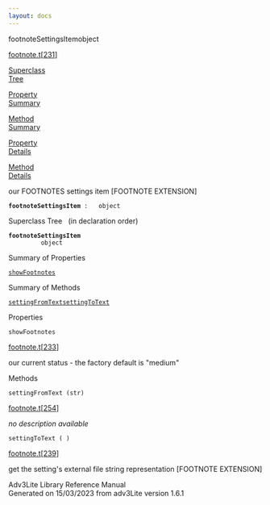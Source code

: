 ```yaml
---
layout: docs
---
```

<span class="title">footnoteSettingsItem</span><span class="type">object</span>

[footnote.t](../file/footnote.t.html)\[[231](../source/footnote.t.html#231)\]

[Superclass  
Tree](#_SuperClassTree_)

[Property  
Summary](#_PropSummary_)

[Method  
Summary](#_MethodSummary_)

[Property  
Details](#_Properties_)

[Method  
Details](#_Methods_)

<div class="fdesc">

our FOOTNOTES settings item \[FOOTNOTE EXTENSION\]

**`footnoteSettingsItem`**` :   object`

</div>

<span id="_SuperClassTree_"></span>

<div class="mjhd">

<span class="hdln">Superclass Tree</span>   (in declaration order)

</div>

**`footnoteSettingsItem`**  
`         object`  
<span id="_PropSummary_"></span>

<div class="mjhd">

<span class="hdln">Summary of Properties</span>  

</div>

[`showFootnotes`](#showFootnotes)

<span id="_MethodSummary_"></span>

<div class="mjhd">

<span class="hdln">Summary of Methods</span>  

</div>

[`settingFromText`](#settingFromText)[`settingToText`](#settingToText)

<span id="_Properties_"></span>

<div class="mjhd">

<span class="hdln">Properties</span>  

</div>

<span id="showFootnotes"></span>

`showFootnotes`

[footnote.t](../file/footnote.t.html)\[[233](../source/footnote.t.html#233)\]

<div class="desc">

our current status - the factory default is "medium"

</div>

<span id="_Methods_"></span>

<div class="mjhd">

<span class="hdln">Methods</span>  

</div>

<span id="settingFromText"></span>

`settingFromText (str)`

[footnote.t](../file/footnote.t.html)\[[254](../source/footnote.t.html#254)\]

<div class="desc">

*no description available*

</div>

<span id="settingToText"></span>

`settingToText ( )`

[footnote.t](../file/footnote.t.html)\[[239](../source/footnote.t.html#239)\]

<div class="desc">

get the setting's external file string representation \[FOOTNOTE
EXTENSION\]

</div>

<div class="ftr">

Adv3Lite Library Reference Manual  
Generated on 15/03/2023 from adv3Lite version 1.6.1

</div>
